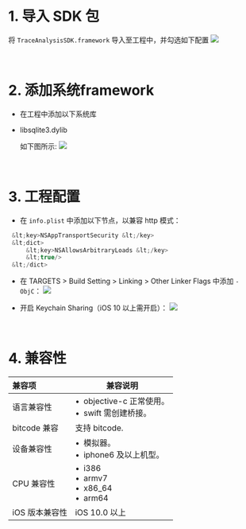
# 1. 导入 SDK 包

将 `TraceAnalysisSDK.framework` 导入至工程中，并勾选如下配置
![](http://doc.gamehaus.com/uploads/201807/5b3c81f77d038_5b3c81f7.png)

&ensp;

# 2. 添加系统framework
- 在工程中添加以下系统库
- libsqlite3.dylib

   如下图所示:
   ![](http://doc.gamehaus.com/uploads/201905/5ceb982ea61e9_5ceb982e.png)

&ensp;

# 3. 工程配置
- 在 `info.plist` 中添加以下节点，以兼容 http 模式：
```java
 &lt;key>NSAppTransportSecurity &lt;/key>
 &lt;dict>
     &lt;key>NSAllowsArbitraryLoads &lt;/key>
     &lt;true/>
 &lt;/dict>
```

- 在 TARGETS > Build Setting > Linking > Other Linker Flags 中添加 `-ObjC`：
  ![](http://doc.gamehaus.com/uploads/201807/5b3c85c61e5f1_5b3c85c6.png)
  
- 开启 Keychain Sharing（iOS 10 以上需开启）：
  ![](http://doc.gamehaus.com/uploads/201807/5b3c860d2db60_5b3c860d.jpeg)

&ensp;

# 4. 兼容性

|兼容项|兼容说明|
|:----  |-----   |
|语言兼容性 | &bull;&ensp;objective-c 正常使用。<br>&bull;&ensp;swift 需创建桥接。</br>   |
|bitcode 兼容 | 支持 bitcode.  |
|设备兼容性 | &bull;&ensp;模拟器。<br>&bull;&ensp;iphone6 及以上机型。</br>  |
|CPU 兼容性 |  &bull;&ensp;i386<br>&bull;&ensp;armv7</br>&bull;&ensp;x86_64<br>&bull;&ensp;arm64</br>  |
|iOS 版本兼容性 | iOS 10.0 以上  |

